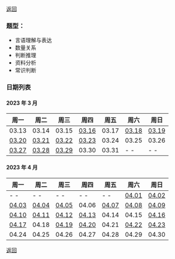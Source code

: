 [返回](../../README.md)

### 题型：

- 言语理解与表达
- 数量关系
- 判断推理
- 资料分析
- 常识判断

### 日期列表

#### 2023 年 3 月

| 周一                        | 周二                        | 周三                        | 周四                        | 周五  | 周六                        | 周日                        |
| --------------------------- | --------------------------- | --------------------------- | --------------------------- | ----- | --------------------------- | --------------------------- |
| 03.13                       | 03.14                       | 03.15                       | [03.16](./m1/2023-03-16.md) | 03.17 | [03.18](./m1/2023-03-18.md) | [03.19](./m1/2023-03-19.md) |
| [03.20](./m1/2023-03-20.md) | [03.21](./m1/2023-03-21.md) | [03.22](./m1/2023-03-22.md) | [03.23](./m1/2023-03-23.md) | 03.24 | 03.25                       | 03.26                       |
| [03.27](./m1/2023-03-27.md) | [03.28](./m1/2023-03-28.md) | [03.29](./m1/2023-03-29.md) | 03.30                       | 03.31 | - -                         | - -                         |

#### 2023 年 4 月

| 周一                        | 周二                        | 周三                        | 周四                        | 周五                        | 周六                        | 周日                        |
| --------------------------- | --------------------------- | --------------------------- | --------------------------- | --------------------------- | --------------------------- | --------------------------- |
| - -                         | - -                         | - -                         | - -                         | - -                         | [04.01](./m2/2023-04-01.md) | [04.02](./m2/2023-04-02.md) |
| [04.03](./m2/2023-04-03.md) | [04.04](./m2/2023-04-04.md) | [04.05](./m2/2023-04-05.md) | 04.06                       | [04.07](./m2/2023-04-07.md) | [04.08](./m2/2023-04-08.md) | [04.09](./m2/2023-04-09.md) |
| [04.10](./m2/2023-04-10.md) | [04.11](./m2/2023-04-11.md) | [04.12](./m2/2023-04-11.md) | [04.13](./m2/2023-04-11.md) | 04.14                       | 04.15                       | [04.16](./m2/2023-04-11.md) |
| [04.17](./m2/2023-04-11.md) | 04.18                       | [04.19](./m2/2023-04-11.md) | [04.20](./m2/2023-04-11.md) | 04.21                       | [04.22](./m2/2023-04-22.md) | [04.23](./m2/2023-04-11.md) |
| 04.24                       | 04.25                       | 04.26                       | 04.27                       | 04.28                       | 04.29                       | 04.30                       |

[返回](../../README.md)
